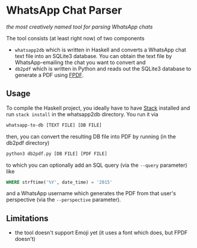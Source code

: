 # WhatsApp Chat Parser

*the most creatively named tool for parsing WhatsApp chats*

The tool consists (at least right now) of two components
* `whatsapp2db` which is written in Haskell and converts a WhatsApp chat text
  file into an SQLite3 database. You can obtain the text file by WhatsApp-emailing the
  chat you want to convert and
* `db2pdf` which is written in Python and reads out the SQLite3 database to
  generate a PDF using [FPDF](https://github.com/reingart/pyfpdf).

## Usage

To compile the Haskell project, you ideally have to have
[Stack](haskellstack.org) installed and run `stack install` in the whatsapp2db
directory. You run it via

```bash
whatsapp-to-db [TEXT FILE] [DB FILE]
```

then, you can convert the resulting DB file into PDF by running (in the db2pdf
directory)

```bash
python3 db2pdf.py [DB FILE] [PDF FILE]
```

to which you can optionally add an SQL query (via the `--query` parameter) like

```sql
WHERE strftime('%Y', date_time) = '2015'
```

and a WhatsApp username which generates the PDF from that user's perspective
(via the `--perspective` parameter).

## Limitations
* the tool doesn't support Emoji yet (it uses a font which does, but FPDF
  doesn't)
